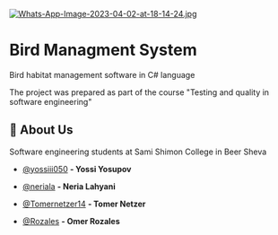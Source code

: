 [![Whats-App-Image-2023-04-02-at-18-14-24.jpg](https://i.postimg.cc/3NJZ83yR/Whats-App-Image-2023-04-02-at-18-14-24.jpg)](https://postimg.cc/KkwTQSDS)


# Bird Managment System

Bird habitat management software in C# language

The project was prepared as part of the course "Testing and quality in software engineering"



## 🚀 About Us
Software engineering students at Sami Shimon College in Beer Sheva

- [@yossiii050](https://github.com/yossiii050) **- Yossi Yosupov**

- [@neriala](https://github.com/neriala) **- Neria Lahyani**

- [@Tomernetzer14](https://github.com/Tomernetzer14) **- Tomer Netzer**

- [@Rozales](https://github.com/Rozales) **- Omer Rozales**
